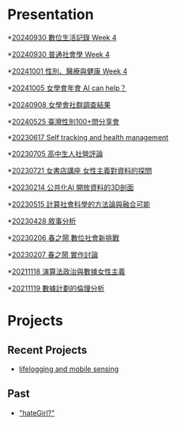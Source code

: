 # Presentation
*[20240930 數位生活記錄 Week 4](https://docs.google.com/presentation/d/e/2PACX-1vSSRcwDfKKWATkppKW6ZN6ba4w-fBGrk7QW6AM5l19rNXJxN_4awN5YuL18ZWKc4nLMY_B8HJwG4QJB/pub?start=false&loop=false&delayms=3000)

*[20240930 普通社會學 Week 4]()

*[20241001 性別、醫療與健康 Week 4]()

*[20241005 女學會年會 AI can help？]()

*[20240908 女學會社群調查結果]()

*[20240525 臺灣性別100+問分享會]()

*[20230617 Self tracking and health management]()

*[20230705 高中生人社營評論]()

*[20230721 女書店講座 女性主義對資料的探問]()

*[20230214 公共化AI 開放資料的3D剖面]()

*[20230515 計算社會科學的方法論與融合可能]()

*[20230428 敘事分析]()

*[20230206 春之鬧 數位社會新挑戰]()

*[20230207 春之鬧 實作討論]()


*[20211118 演算法政治與數據女性主義]()

*[20211119 數據計劃的倫理分析]()


# Projects

## Recent Projects
* [lifelogging and mobile sensing]()

## Past
* ["hateGirl?"]()

